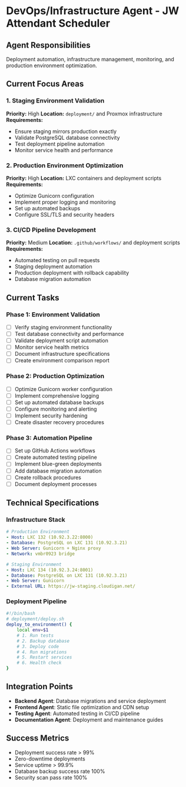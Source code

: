 # DevOps/Infrastructure Agent - JW Attendant Scheduler

## Agent Responsibilities
Deployment automation, infrastructure management, monitoring, and production environment optimization.

## Current Focus Areas

### 1. Staging Environment Validation
**Priority:** High
**Location:** `deployment/` and Proxmox infrastructure
**Requirements:**
- Ensure staging mirrors production exactly
- Validate PostgreSQL database connectivity
- Test deployment pipeline automation
- Monitor service health and performance

### 2. Production Environment Optimization
**Priority:** High
**Location:** LXC containers and deployment scripts
**Requirements:**
- Optimize Gunicorn configuration
- Implement proper logging and monitoring
- Set up automated backups
- Configure SSL/TLS and security headers

### 3. CI/CD Pipeline Development
**Priority:** Medium
**Location:** `.github/workflows/` and deployment scripts
**Requirements:**
- Automated testing on pull requests
- Staging deployment automation
- Production deployment with rollback capability
- Database migration automation

## Current Tasks

### Phase 1: Environment Validation
- [ ] Verify staging environment functionality
- [ ] Test database connectivity and performance
- [ ] Validate deployment script automation
- [ ] Monitor service health metrics
- [ ] Document infrastructure specifications
- [ ] Create environment comparison report

### Phase 2: Production Optimization
- [ ] Optimize Gunicorn worker configuration
- [ ] Implement comprehensive logging
- [ ] Set up automated database backups
- [ ] Configure monitoring and alerting
- [ ] Implement security hardening
- [ ] Create disaster recovery procedures

### Phase 3: Automation Pipeline
- [ ] Set up GitHub Actions workflows
- [ ] Create automated testing pipeline
- [ ] Implement blue-green deployments
- [ ] Add database migration automation
- [ ] Create rollback procedures
- [ ] Document deployment processes

## Technical Specifications

### Infrastructure Stack
```yaml
# Production Environment
- Host: LXC 132 (10.92.3.22:8000)
- Database: PostgreSQL on LXC 131 (10.92.3.21)
- Web Server: Gunicorn + Nginx proxy
- Network: vmbr0923 bridge

# Staging Environment  
- Host: LXC 134 (10.92.3.24:8001)
- Database: PostgreSQL on LXC 131 (10.92.3.21)
- Web Server: Gunicorn
- External URL: https://jw-staging.cloudigan.net/
```

### Deployment Pipeline
```bash
#!/bin/bash
# deployment/deploy.sh
deploy_to_environment() {
    local env=$1
    # 1. Run tests
    # 2. Backup database
    # 3. Deploy code
    # 4. Run migrations
    # 5. Restart services
    # 6. Health check
}
```

## Integration Points
- **Backend Agent**: Database migrations and service deployment
- **Frontend Agent**: Static file optimization and CDN setup
- **Testing Agent**: Automated testing in CI/CD pipeline
- **Documentation Agent**: Deployment and maintenance guides

## Success Metrics
- Deployment success rate > 99%
- Zero-downtime deployments
- Service uptime > 99.9%
- Database backup success rate 100%
- Security scan pass rate 100%
